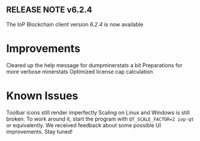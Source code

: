 **RELEASE NOTE v6.2.4**
-----------------------

The IoP Blockchain client version *6.2.4* is now available

Improvements
============
Cleared up the help message for dumpminerstats a bit
Preparations for more verbose minerstats
Optimized license cap calculation

Known Issues
============
Toolbar icons still render imperfectly
Scaling on Linux and Windows is still broken. To work around it, start the program with `QT_SCALE_FACTOR=2 iop-qt` or equivalently.
We received feedback about some possible UI improvements. Stay tuned!

